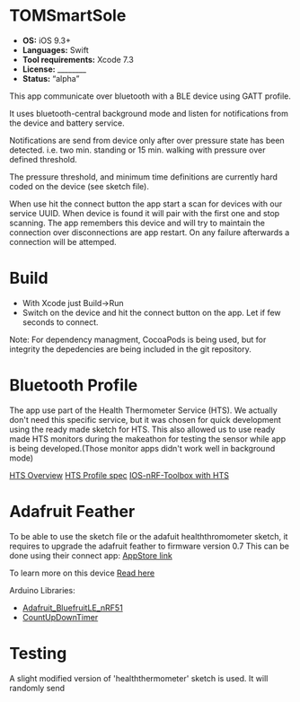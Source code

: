 # TOMSmartSole

* **OS:** iOS 9.3+
* **Languages:** Swift
* **Tool requirements:** Xcode 7.3
* **License:** ________
* **Status:** “alpha”

This app communicate over bluetooth with a BLE device using GATT profile.

It uses bluetooth-central background mode and listen for notifications from the device and battery service.

Notifications are send from device only after over pressure state has been detected.
i.e. two min. standing or 15 min. walking with pressure over defined threshold.

The pressure threshold, and minimum time definitions are currently hard coded on the device (see sketch file).

When use hit the connect button the app start a scan for devices with our service UUID. 
When device is found it will pair with the first one and stop scanning.
The app remembers this device and will try to maintain the connection over disconnections are app restart.
On any failure afterwards a connection will be attemped.

# Build

* With Xcode just Build->Run
* Switch on the device and hit the connect button on the app. Let if few seconds to connect.

Note: For dependency managment, CocoaPods is being used, but for integrity the depedencies are being included in the git repository.

# Bluetooth Profile

The app use part of the Health Thermometer Service (HTS).
We actually don't need this specific service, but it was chosen for quick development using the ready made sketch for HTS.
This also allowed us to use ready made HTS monitors during the makeathon for testing the sensor while app is being developed.(Those monitor apps didn't work well in background mode)

[HTS Overview](https://developer.bluetooth.org/TechnologyOverview/Pages/HTS.aspx)
[HTS Profile spec](https://www.bluetooth.com/specifications/gatt/viewer?attributeXmlFile=org.bluetooth.service.health_thermometer.xml)
[IOS-nRF-Toolbox with HTS](https://github.com/NordicSemiconductor/IOS-nRF-Toolbox)

# Adafruit Feather

To be able to use the sketch file or the adafuit healththromometer sketch, it requires to upgrade the adafruit feather to firmware version 0.7
This can be done using their connect app:  [AppStore link](https://itunes.apple.com/app/adafruit-bluefruit-le-connect/id830125974?mt=8)

To learn more on this device [Read here](https://learn.adafruit.com/adafruit-feather-32u4-bluefruit-le/downloads?view=all#bluefruit-le-connect-ios-slash-swift)

Arduino Libraries:
* [Adafruit_BluefruitLE_nRF51](https://github.com/adafruit/Adafruit_BluefruitLE_nRF51)
* [CountUpDownTimer](https://github.com/AndrewMascolo/CountUpDownTimer)

# Testing
A slight modified version of 'healththermometer' sketch is used.
It will randomly send

